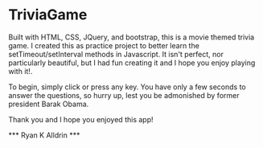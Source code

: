 # TriviaGame

Built with HTML, CSS, JQuery, and bootstrap, this is a movie themed trivia game.  I created this as practice project to better learn the setTimeout/setInterval methods in Javascript.  It isn't perfect, nor particularly beautiful, but I had fun creating it and I hope you enjoy playing with it!.

To begin, simply click or press any key.  You have only a few seconds to answer the questions, so hurry up, lest you be admonished by former president Barak Obama.

Thank you and I hope you enjoyed this app!

*** Ryan K Alldrin ***
